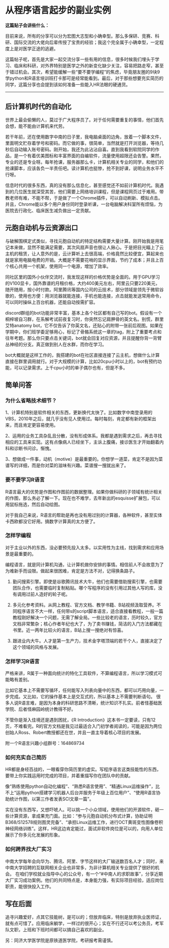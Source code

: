 # 从程序语言起步的副业实例

**这篇贴子会讲些什么：**

目前来说，所有的分享可以分为宏图大志型和小确幸型。那么多保研、竞赛、科研、国际交流的大佬向后辈传授了宝贵的经验；我这个完全属于小确幸型，一定程度上是对医学正途的逃避。

这篇帖子呢，首先是大家一起交流分享一些有用的信息，很多时候我们埋头于学习、临床和科研，对外界特别是医学之外的新变化缺少关注，容易把路走窄，甚至于错过机会。其次，希望能缓解一些“要不要学编程”的焦虑，毕竟朋友圈的9块9学python和R语言培训班打卡那可是经常能看到。最后，对于那些想要充实简历的同学，这篇分享也会提到该如何准备一些能入HR法眼的硬通货。

----

## 后计算机时代的自动化

世界上最会偷懒的人，莫过于广大程序员了。对于任何需要重复的事情，他们首先会想，能不能由计算机来代劳。

若干年前，还在使用数字中南的日子里，我电脑桌面的边角，放着一个脚本文件，里面明文贮存着学号和密码。而它做的事，很简单，当然就是打开浏览器，等待几秒后自动输入账号密码。刚开始，我还为此沾沾自喜。直到我看到软院同学的作品，是一个有着优美图标和丰富界面的自编软件，流量使用超限还会告警。果然，专业的还是专业呀。每年抢课，服务器那么卡，计算机相关专业的同学，和他们的抢课脚本，应该各负一半责任吧。读计算机也挺惨，抢不到好课，说明业务水平不行呀。

信息时代的很多东西，真的没有那么信息化，甚至感觉还不如前计算机时代。我遇到的几位医生就深受其苦，他们需要上网络培训课程，但是课程网页过于难用。带教老师有难，不能不帮，于是做了一个Chrome插件，可以自动刷新、模拟点击。并且，Chrome能以多个用户身份同时登录听课，一台电脑解决科室所有烦恼，为医院去行政化、临床医生减负做出一定贡献。

## 元胞自动机与云资源出口

与破解围棋定式类似，寻找元胞自动机的特定结构需要大量计算。刚开始我是用笔记本来做，显然不能满足需要，其次风扇声音也很让人揪心。于是把目光瞄上了云主机的租赁，让人意外的是，云计算听上去很高端，价格竟然比较便宜，算起来也就是家用电脑电费的开销。大概是不需要花哨的显示界面，节约了成本；并且上百个核心共用一个机架，使用同一个电源，增加了效率。

同社区里的国外小伙伴交流时，我发现这样的价格优势是全面的。用于GPU学习的V100显卡，国外靠谱的月租价格，大约400美元左右，阿里云只要220美元，随开随用，按小时付款。阿里腾讯等国内公司的云技术，部分领域是领先于微软谷歌的，使用也方便：用浏览器就能连接，手机也能连接，点击就能发送常用命令，可以同时操纵上百台机器，还能自动按需扩容。

discord群组的bot功能非常丰富，基本上各个社区都有自己写的bot。假设有一个桐梓坡自习群，在系解考试前夜复习时，你突然忘记肩胛骨的英文名。别慌，群里艾特anatomy bot，它不仅告诉了你英文名，还贴心的附带一张前后观图。如果在学期中，你们班学委足够用心，标记了骨骼系统这一章的tag，附上了重要考点和往年考题。那么你只要点击关键词，bot就会回复对应资源，并且提醒你背一背臂丛神经的分支。真正做到别人在水群，而你在学习。

bot大概就是这样工作的，我搭建的bot在社区直接连接了云主机，想做什么计算直接在群里调用就行。对于大规模的计算，比如20cpu小时以上的，bot有预约功能，可以记录需求。上千cpu小时的单子偶尔也有，但是不多。

## 简单问答
### 为什么省略技术细节？

1、计算机特别是软件相关的东西，更新换代太快了。比如数字中南登录用的VBS，2010年之后，就几乎没有见人使用过。每时每刻，肯定都有新的框架出来，而且肯定更容易使用。

2、运用的业务工具杂乱且分散，没有形成体系。我都是遇到需求之后，再去寻找相应的工具来实现。这有点像病人已经坐下，主诉上腹痛，接诊医生才开始翻着内科和诊断书问诊。惭愧。

3、想做成一件事，动机（motive）是最重要的。你想学一道菜，肯定不是因为菜谱写的详细，而是你对菜的滋味有兴趣。菜谱搜一搜就出来了。

### 要不要学习R语言

R语言最大的优势是作图和作图前的数据整理。如果你做科研的子领域有统计相关的作图，那么务必了解一下。现在也不难学，去年新出的esquisse扩展包，可以用鼠标拖选，然后自动绘图。

对于我自己来说，R语言的帮助是再也没有用过别的计算器，各种软件，甚至实体卡西欧都没它好用。搞数字计算真的太方便了。

### 怎样学编程

对于主业以外的东西，没必要预先投入太多。以实用性为主线，找到需求和应用场景是最重要的。

编程语言，就是同计算机沟通，让计算机做你安排的事情。相信前人不会故意为了为难新手而设限。做起来很困难，肯定是方法不对，记得换条路子。

1. 勤问搜索引擎。即使是谷歌腾讯技术大牛，他们也需要借助搜索引擎，也需要团队合作，也需要临时复制粘贴。哪个写程序的没有引用过其他人写的库，没有调用过前人造好的轮子呢。

2. 多元化参考资料。从网上教程、官方文档、教学书籍、B站视频汲取营养。不同程序语言不大一样，任何带s的script脚本语言，适合直接看教程，一般一篇教程刚好解决一个问题，无需了解全局。一些比较老的语言，历时较久，官方文档非常繁杂；核心作者年纪也大了，为了卖书赚钱，简洁的入门方法都藏在书里。近一两年比较火的语言，B站上搜一搜绝对有惊喜。

3. 跟进业内大牛。人才是第一生产力，技术金字塔顶端的若干个人，直接决定了这个领域的风格与发展。

### 怎样学习R语言

严格来讲，R属于一种面向统计的特化工具软件，不算编程语言，所以学习模式可能略有差别。

比如它基本上不需要写循环，任何能写入列表向量中的东西，都可以巧用向量，一步完成。又比如，它的操作基本上是交互式的，所以基本上不需要判断语句。
很多人说R语言难，是因为本身的科研思路不清晰，统计知识不扎实。前者怪基础医学院、后者怪麻园岭统计教得不好。

不管你是渐入佳境还是遇到困扰，《R Introduction》这本书一定要读，只有12页，不难看完。R的官方文档是我见过最适合入门初学者阅读的，可能是因为两位创始人Ross、Robert教授都还在世，并且一直主导着核心项目的发展。

附一个R语言兴趣小组群号：164869734

### 如何充实自己简历

HR都是身经百战的，一眼看穿你简历里的虚实。写程序语言这类技能性的东西，要带上你实践运用时完成的项目，并着重描写你在团队中的贡献。

像“熟练使用python自动化编程”、“熟悉R语言使用”、“精通Linux运维操作”，比不上“运用python搭建学习机器人后台并服务于年级上百位用户”、“使用R语言协助统计作图，以第三作者发表SCI文章一篇”。

实在没有东西写，又想吓唬人。可以挑一个小众领域，使用他们的开源软件，砸一些计算资源，拿成果充门面。比如：“参与元胞自动机分布式计算，协助证明B368/S12578规则图灵完备”、“承担Linux运维工作，进行OCT黄斑变性图像卷积神经网络训练”。这样，HR这边肯定能过，面试非软件岗位是可以的，向用人单位展示了你多元化发展的形象。

### 如何跨界找大厂实习

中南大学每年会向华为、腾讯、阿里、字节这样的大厂输送数百名人才；同时，来中南大学招聘的互联网相关企业也非常多，为非计算机相关专业提供了很好的机会。
在咱们学校就业指导中心的公众号，有一个“#中南人的求职故事”，分享近期大厂实习成功案例。他们的共同特点是，本身能力强，有实际项目经验，适应岗位职责，能很快投入工作。

## 写在后面

追寻兴趣爱好，点其它技能树，是可以的；但放弃临床，特别是放弃执业医师证，就有点可惜了。应用临床躺学，一样过的很开心；实在不行还可以考公务员，考军队文职，上班和下班时间都可以搞自己喜欢的副业。

另：同济大学医学院是原铁道医学院，考研报考需谨慎。